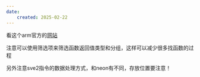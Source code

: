 ```yaml
---
date:
    created: 2025-02-22
---
```


看这个arm官方的[网站](https://developer.arm.com/architectures/instruction-sets/intrinsics)

注意可以使用筛选项来筛选函数返回值类型和分组，这样可以减少很多找函数的过程

另外注意sve2指令的数据处理方式，和neon有不同，存放位置要注意！
